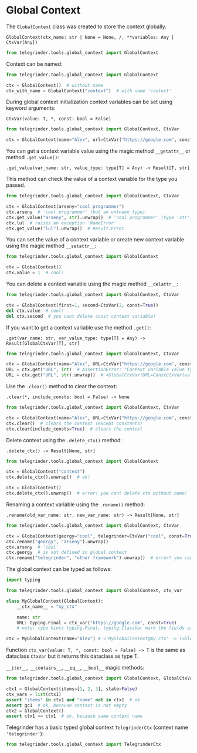 # Global Context

The `GlobalContext` class was created to store the context globally.

`GlobalContext(ctx_name: str | None = None, /, **variables: Any | CtxVar[Any])`

```python
from telegrinder.tools.global_context import GlobalContext
```

Context can be named:

```python
from telegrinder.tools.global_context import GlobalContext

ctx = GlobalContext()  # without name
ctx_with_name = GlobalContext("context")  # with name 'context'
```

During global context initialization context variables can be set using keyword arguments:

`CtxVar(value: T, *, const: bool = False)`

```python
from telegrinder.tools.global_context import GlobalContext, CtxVar

ctx = GlobalContext(name="Alex", url=CtxVar("https://google.com", const=True))
```

You can get a context variable value using the magic method `__getattr__` or method `.get_value()`:

`.get_value(var_name: str, value_type: type[T] = Any) -> Result[T, str]`

This method can check the value of a context variable for the type you passed.

```python
from telegrinder.tools.global_context import GlobalContext, CtxVar

ctx = GlobalContext(arseny="cool programmer")
ctx.arseny  # 'cool programmer' (but an unknown type)
ctx.get_value("arseny", str).unwrap()  # 'cool programmer' (type 'str')
ctx.lul  # raises an exception 'NameError'
ctx.get_value("lul").unwrap()  # Result.Error
```

You can set the value of a context variable or create new context variable using the magic method `__setattr__`:

```python
from telegrinder.tools.global_context import GlobalContext

ctx = GlobalContext()
ctx.value = 1  # cool!
```

You can delete a context variable using the magic method `__delattr__`:

```python
from telegrinder.tools.global_context import GlobalContext, CtxVar

ctx = GlobalContext(first=1, second=CtxVar(2, const=True))
del ctx.value  # cool!
del ctx.second  # you cant delete const context variable!
```

If you want to get a context variable use the method `.get()`:

`.get(var_name: str, var_value_type: type[T] = Any) -> Result[GlobalCtxVar[T], str]`


```python
from telegrinder.tools.global_context import GlobalContext, CtxVar

ctx = GlobalContext(name="Alex", URL=CtxVar("https://google.com", const=True))
URL = ctx.get("URL", int)  # AssertionError: "Context variable value type of 'str' does not correspond to the expected type 'int'."
URL = ctx.get("URL", str).unwrap()  # <GlobalCtxVar(URL=ConstCtxVar(value='https://google.com'))>
```

Use the `.clear()` method to clear the context:

`.clear(*, include_consts: bool = False) -> None`

```python
from telegrinder.tools.global_context import GlobalContext, CtxVar

ctx = GlobalContext(name="Alex", URL=CtxVar("https://google.com", const=True))
ctx.clear()  # clears the context (except constants)
ctx.clear(include_consts=True)  # clears the context
```

Delete context using the `.delete_ctx()` method:

`.delete_ctx() -> Result[None, str]`

```python
from telegrinder.tools.global_context import GlobalContext

ctx = GlobalContext("context")
ctx.delete_ctx().unwrap()  # ok!

ctx = GlobalContext()
ctx.delete_ctx().unwrap()  # error! you cant delete ctx without name!
```

Renaming a context variable using the `.rename()` method:

`.rename(old_var_name: str, new_var_name: str) -> Result[None, str]`

```python
from telegrinder.tools.global_context import GlobalContext, CtxVar

ctx = GlobalContext(georgy="cool", telegrinder=CtxVar("cool", const=True))
ctx.rename("georgy", "arseny").unwrap()
ctx.arseny  # 'cool'
ctx.georgy  # is not defined in global context
ctx.rename("telegrinder", "other framework").unwrap()  # error! you cant rename const context varible!
```

The global context can be typed as follows:

```python
import typing

from telegrinder.tools.global_context import GlobalContext, ctx_var

class MyGlobalContext(GlobalContext):
    __ctx_name__ = "my_ctx"

    name: str
    URL: typing.Final = ctx_var("https://google.com", const=True)
    # note: type hints typing.Final, typing.ClassVar mark the fields as a constant, so such fields will not be present in the __init__ signature.

ctx = MyGlobalContext(name="Alex") # <'MyGlobalContext@my_ctx' -> (<GlobalCtxVar(name=<CtxVar(value='Alex')>)>, <GlobalCtxVar(URL=<ConstCtxVar(value='https://google.com')>)>)> 
```

Function `ctx_var(value: T, *, const: bool = False) -> T` is the same as dataclass `CtxVar` but it returns this dataclass as type T.


`__iter__`, `__contains__`, `__eq__`, `__bool__` magic methods:

```python
from telegrinder.tools.global_context import GlobalContext, GlobalCtxVar

ctx1 = GlobalContext(items=[1, 2, 3], state=False)
ctx_vars = list(ctx1)
assert "items" in ctx1 and "name" not in ctx1  # ok
assert gc1  # ok, because context is not empty
ctx2 = GlobalContext()
assert ctx1 == ctx1  # ok, because same context name
```

Telegrinder has a basic typed global context `TelegrinderCtx` (context name `'telegrinder'`):

```python
from telegrinder.tools.global_context import TelegrinderCtx
```